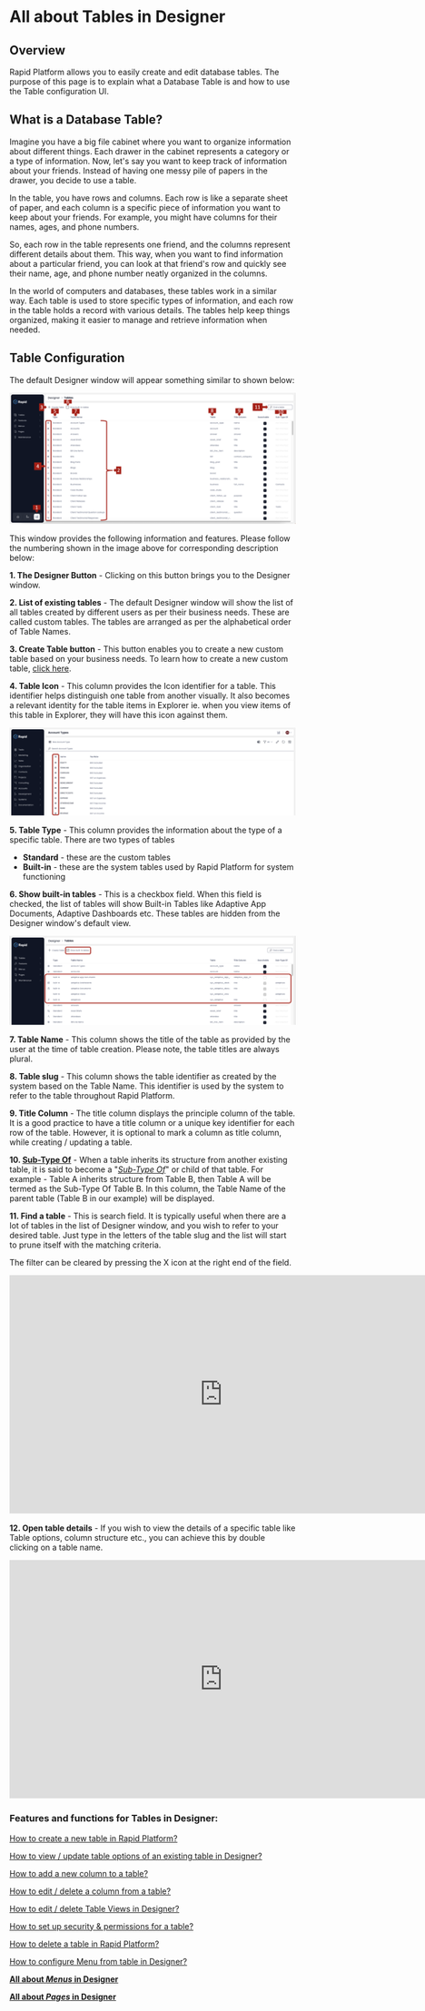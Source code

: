# All about Tables in Designer

## Overview

Rapid Platform allows you to easily create and edit database tables. The purpose of this page is to explain what a Database Table is and how to use the Table configuration UI.

## What is a Database Table?

Imagine you have a big file cabinet where you want to organize information about different things. Each drawer in the cabinet represents a category or a type of information. Now, let's say you want to keep track of information about your friends. Instead of having one messy pile of papers in the drawer, you decide to use a table.

In the table, you have rows and columns. Each row is like a separate sheet of paper, and each column is a specific piece of information you want to keep about your friends. For example, you might have columns for their names, ages, and phone numbers.

So, each row in the table represents one friend, and the columns represent different details about them. This way, when you want to find information about a particular friend, you can look at that friend's row and quickly see their name, age, and phone number neatly organized in the columns.

In the world of computers and databases, these tables work in a similar way. Each table is used to store specific types of information, and each row in the table holds a record with various details. The tables help keep things organized, making it easier to manage and retrieve information when needed.

## Table Configuration

The default Designer window will appear something similar to shown below:

![Table Configuration Image](TableConfigurationImg.png)

This window provides the following information and features. Please follow the numbering shown in the image above for corresponding description below:

**1. The Designer Button** - Clicking on this button brings you to the Designer window.

**2. List of existing tables** - The default Designer window will show the list of all tables created by different users as per their business needs. These are called custom tables. The tables are arranged as per the alphabetical order of Table Names.

**3. Create Table button** - This button enables you to create a new custom table based on your business needs. To learn how to create a new custom table, [click here](https://docs.rapidplatform.com/books/experiences/page/how-to-create-a-new-table-in-designer "How to create a new table in Designer?").

**4. Table Icon** - This column provides the Icon identifier for a table. This identifier helps distinguish one table from another visually. It also becomes a relevant identity for the table items in Explorer ie. when you view items of this table in Explorer, they will have this icon against them.

![Table Icon](TableIconsImg.png)

**5. Table Type** - This column provides the information about the type of a specific table. There are two types of tables

- **Standard** - these are the custom tables
- **Built-in** - these are the system tables used by Rapid Platform for system functioning

**6. Show built-in tables** - This is a checkbox field. When this field is checked, the list of tables will show Built-in Tables like Adaptive App Documents, Adaptive Dashboards etc. These tables are hidden from the Designer window's default view.

![Show built in tables](ShowBuiltInTablesButtonImg.png)

**7. Table Name** - This column shows the title of the table as provided by the user at the time of table creation. Please note, the table titles are always plural.

**8. Table slug** - This column shows the table identifier as created by the system based on the Table Name. This identifier is used by the system to refer to the table throughout Rapid Platform.

**9. Title Column** - The title column displays the principle column of the table. It is a good practice to have a title column or a unique key identifier for each row of the table. However, it is optional to mark a column as title column, while creating / updating a table.

**10. [Sub-Type Of](https://docs.rapidplatform.com/books/glossary/page/inherit-table-sub-type-of "Inherit Table / Sub-Type Of")** - When a table inherits its structure from another existing table, it is said to become a "[*Sub-Type Of*](https://docs.rapidplatform.com/books/glossary/page/inherit-table-sub-type-of "Inherit Table / Sub-Type Of")" or child of that table. For example - Table A inherits structure from Table B, then Table A will be termed as the Sub-Type Of Table B. In this column, the Table Name of the parent table (Table B in our example) will be displayed.

**11. Find a table** - This is search field. It is typically useful when there are a lot of tables in the list of Designer window, and you wish to refer to your desired table. Just type in the letters of the table slug and the list will start to prune itself with the matching criteria.

The filter can be cleared by pressing the X icon at the right end of the field.  
  
<iframe allowfullscreen="allowfullscreen" frameborder="0" height="420" src="https://www.youtube.com/embed/sRT_0-fF1y0?si=dHxbFre5Pjxis34i" title="YouTube video player" width="750"></iframe>

**12. Open table details** - If you wish to view the details of a specific table like Table options, column structure etc., you can achieve this by double clicking on a table name.  
  
<iframe allowfullscreen="allowfullscreen" frameborder="0" height="420" src="https://www.youtube.com/embed/GUyFwOgXU6M?si=JyHftwataRuuJY0o" title="YouTube video player" width="750"></iframe>

### **Features and functions for Tables in Designer:**

[How to create a new table in Rapid Platform?](https://docs.rapidplatform.com/books/experiences/page/how-to-create-a-new-data-table-in-designer "How to create a new data table in Designer?")

[How to view / update table options of an existing table in Designer?](https://docs.rapidplatform.com/books/experiences/page/how-to-view-update-table-options-of-an-existing-table-in-designer "How to view / update table options of an existing table in Designer?")

[How to add a new column to a table?](https://docs.rapidplatform.com/books/experiences/page/how-to-add-columns-to-a-data-table "How to add columns to a data table?")

[How to edit / delete a column from a table?](https://docs.rapidplatform.com/books/experiences/page/how-to-edit-delete-a-column-from-a-table "How to edit / delete a column from a table?")

[How to edit / delete Table Views in Designer?](https://docs.rapidplatform.com/books/experiences/page/how-to-edit-delete-table-views-in-designer "How to edit / delete table views in Designer?")

[How to set up security &amp; permissions for a table? ](https://docs.rapidplatform.com/books/experiences/page/how-to-set-up-security-permissions-for-a-table "How to set up security & permissions for a table?")

[How to delete a table in Rapid Platform?](https://docs.rapidplatform.com/books/experiences/page/how-to-delete-a-table-in-rapid-platform "How to delete a table in Rapid Platform?")

[How to configure Menu from table in Designer?](https://docs.rapidplatform.com/books/experiences/page/how-to-configure-a-menu-button-in-a-command-bar "How to configure a Menu button in a command bar?")

[**All about *Menus* in Designer**](https://docs.rapidplatform.com/books/experiences/page/all-about-menus-in-designer "All about Menus in Designer")

[**All about *Pages* in Designer**](https://docs.rapidplatform.com/books/experiences/page/all-about-pages-in-designer)
